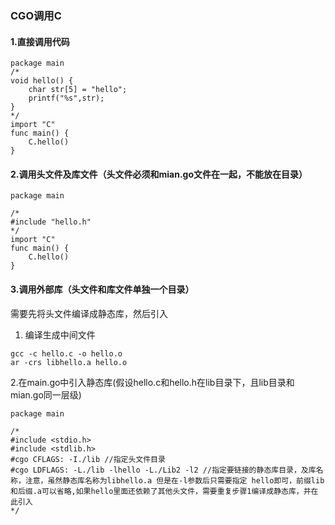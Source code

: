 ### CGO调用C

#### 1.直接调用代码

```
package main
/*
void hello() {
    char str[5] = "hello";
    printf("%s",str);
}
*/ 
import "C"
func main() {
    C.hello()
}

```

#### 2.调用头文件及库文件（头文件必须和mian.go文件在一起，不能放在目录）
```
package main

/*
#include "hello.h"
*/
import "C"
func main() {
    C.hello()
}
```

#### 3.调用外部库（头文件和库文件单独一个目录）
需要先将头文件编译成静态库，然后引入
1. 编译生成中间文件
```
gcc -c hello.c -o hello.o
ar -crs libhello.a hello.o
```

2.在main.go中引入静态库(假设hello.c和hello.h在lib目录下，且lib目录和mian.go同一层级)
```
package main

/*
#include <stdio.h>
#include <stdlib.h>
#cgo CFLAGS: -I./lib //指定头文件目录 
#cgo LDFLAGS: -L./lib -lhello -L./Lib2 -l2 //指定要链接的静态库目录，及库名称，注意，虽然静态库名称为libhello.a 但是在-l参数后只需要指定 hello即可，前缀lib和后缀.a可以省略,如果hello里面还依赖了其他头文件，需要重复步骤1编译成静态库，并在此引入
*/
```
